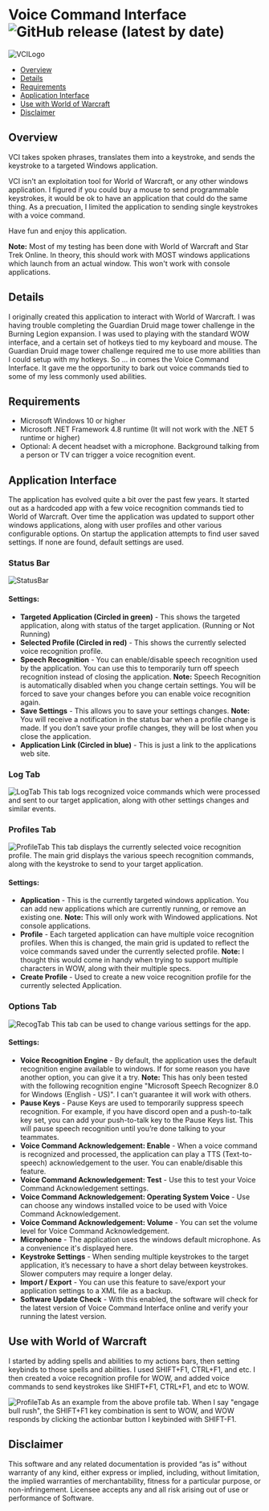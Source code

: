 # Voice Command Interface ![GitHub release (latest by date)](https://img.shields.io/github/v/release/zxeltor/voice_command_interface)

![VCILogo](OrcYell.png?v17-10-2021) 

* [Overview](#overview)
* [Details](#details)
* [Requirements](#requirements)
* [Application Interface](#application-interface)
* [Use with World of Warcraft](#use-with-world-of-warcraft)
* [Disclaimer](#disclaimer)

## Overview
VCI takes spoken phrases, translates them into a keystroke, and sends the keystroke to a targeted Windows application.  

VCI isn't an exploitation tool for World of Warcraft, or any other windows application. I figured if you could buy a mouse to send programmable keystrokes, it would be ok to have an application that could do the same thing. As a precuation, I limited the application to sending single keystrokes with a voice command.

Have fun and enjoy this application.

__Note:__ Most of my testing has been done with World of Warcraft and Star Trek Online. In theory, this should work with MOST windows applications which launch from an actual window. This won't work with console applications.
## Details
I originally created this application to interact with World of Warcraft. I was having trouble completing the Guardian Druid mage tower challenge in the Burning Legion expansion. I was used to playing with the standard WOW interface, and a certain set of hotkeys tied to my keyboard and mouse. The Guardian Druid mage tower challenge required me to use more abilities than I could setup with my hotkeys. So ... in comes the Voice Command Interface. It gave me the opportunity to bark out voice commands tied to some of my less commonly used abilities. 
## Requirements
* Microsoft Windows 10 or higher 
* Microsoft .NET Framework 4.8 runtime (It will not work with the .NET 5 runtime or higher) 
* Optional: A decent headset with a microphone. Background talking from a person or TV can trigger a voice recognition event. 
## Application Interface
The application has evolved quite a bit over the past few years. It started out as a hardcoded app with a few voice recognition commands tied to World of Warcraft. Over time the application was updated to support other windows applications, along with user profiles and other various configurable options. On startup the application attempts to find user saved settings. If none are found, default settings are used. 
### Status Bar 
![StatusBar](ScreenShots/StatusBar.png?v17-10-2021) 
#### Settings: 
- __Targeted Application (Circled in green)__ -
This shows the targeted application, along with status of the target application. (Running or Not Running) 
- __Selected Profile (Circled in red)__ -
This shows the currently selected voice recognition profile. 
- __Speech Recognition__ -
You can enable/disable speech recognition used by the application. You can use this to temporarily turn off speech recognition instead of closing the application. 
__Note:__ Speech Recognition is automatically disabled when you change certain settings. You will be forced to save your changes before you can enable voice recognition again. 
- __Save Settings__ -
This allows you to save your settings changes. 
__Note:__ You will receive a notification in the status bar when a profile change is made. If you don’t save your profile changes, they will be lost when you close the application. 
- __Application Link (Circled in blue)__ -
This is just a link to the applications web site. 
### Log Tab 
![LogTab](ScreenShots/LogTab.png?v17-10-2021) 
This tab logs recognized voice commands which were processed and sent to our target application, along with other settings changes and similar events. 
### Profiles Tab 
![ProfileTab](ScreenShots/ProfilesTab.png?v17-10-2021) 
This tab displays the currently selected voice recognition profile. The main grid displays the various speech recognition commands, along with the keystroke to send to your target application. 
#### Settings: 
- __Application__ -
This is the currently targeted windows application. You can add new applications which are currently running, or remove an existing one. 
__Note:__ This will only work with Windowed applications. Not console applications. 
- __Profile__ -
Each targeted application can have multiple voice recognition profiles. When this is changed, the main grid is updated to reflect the voice commands saved under the currently selected profile. 
__Note:__ I thought this would come in handy when trying to support multiple characters in WOW, along with their multiple specs. 
- __Create Profile__ -
Used to create a new voice recognition profile for the currently selected Application. 
### Options Tab 
![RecogTab](ScreenShots/OptionsTab.png?v17-10-2021) 
This tab can be used to change various settings for the app. 
#### Settings: 
- __Voice Recognition Engine__ -
By default, the application uses the default recognition engine available to windows. If for some reason you have another option, you can give it a try. 
__Note:__ This has only been tested with the following recognition engine "Microsoft Speech Recognizer 8.0 for Windows (English - US)". I can't guarantee it will work with others. 
- __Pause Keys__ -
Pause Keys are used to temporarily suppress speech recognition. For example, if you have discord open and a push-to-talk key set, you can add your push-to-talk key to the Pause Keys list. This will pause speech recognition until you’re done talking to your teammates.
- __Voice Command Acknowledgement: Enable__ - 
When a voice command is recognized and processed, the application can play a TTS (Text-to-speech) acknowledgement to the user. You can enable/disable this feature. 
- __Voice Command Acknowledgement: Test__ - 
Use this to test your Voice Command Acknowledgement settings. 
- __Voice Command Acknowledgement: Operating System Voice__ -
Use can choose any windows installed voice to be used with Voice Command Acknowledgement. 
- __Voice Command Acknowledgement: Volume__ -
You can set the volume level for Voice Command Acknowledgement. 
- __Microphone__ -
The application uses the windows default microphone. As a convenience it's displayed here. 
- __Keystroke Settings__ -
When sending multiple keystrokes to the target application, it’s necessary to have a short delay between keystrokes. Slower computers may require a longer delay.
- __Import / Export__ -
You can use this feature to save/export your application settings to a XML file as a backup. 
- __Software Update Check__ -
With this enabled, the software will check for the latest version of Voice Command Interface online and verify your running the latest version. 
## Use with World of Warcraft
I started by adding spells and abilities to my actions bars, then setting keybinds to those spells and abilities. I used SHIFT+F1, CTRL+F1, and etc. I then created a voice recognition profile for WOW, and added voice commands to send keystrokes like SHIFT+F1, CTRL+F1, and etc to WOW.

![ProfileTab](ScreenShots/ProfilesTab.png?v17-10-2021)
As an example from the above profile tab. When I say "engage bull rush", the SHIFT+F1 key combination is sent to WOW, and WOW responds by clicking the actionbar button I keybinded with SHIFT-F1.
## Disclaimer
This software and any related documentation is provided “as is” without warranty of any kind, either express or implied, including, without limitation, the implied warranties of merchantability, fitness for a particular purpose, or non-infringement. Licensee accepts any and all risk arising out of use or performance of Software.
